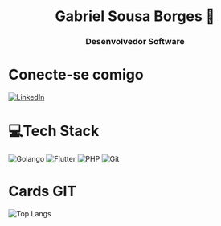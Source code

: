 <h1 align="center">Gabriel Sousa Borges 👋</h1>

<h3 align="center">Desenvolvedor Software</h3>

# Conecte-se comigo
[![LinkedIn](https://img.shields.io/badge/LinkedIn-0077B5?style=for-the-badge&logo=linkedin&logoColor=white)](https://www.linkedin.com/in/gabriel-sousa-borges/)

# 💻Tech Stack
![Golango](https://img.shields.io/badge/Go-00ADD8?style=for-the-badge&logo=go&logoColor=white) ![Flutter](https://img.shields.io/badge/Flutter-02569B?style=for-the-badge&logo=flutter&logoColor=white) ![PHP](https://img.shields.io/badge/PHP-777BB4?style=for-the-badge&logo=php&logoColor=white) ![Git](https://img.shields.io/badge/GIT-E44C30?style=for-the-badge&logo=git&logoColor=white)

# Cards GIT

![Top Langs](https://github-readme-stats-git-masterrstaa-rickstaa.vercel.app/api/top-langs/?username=gabrielsousaborges&layout=compact&bg_color=000&border_color=30A3DC&title_color=E94D5F&text_color=FFF)




